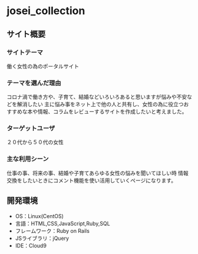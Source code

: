 # josei_collection

## サイト概要
### サイトテーマ

働く女性の為のポータルサイト

### テーマを選んだ理由
コロナ渦で働き方や、子育て、結婚などいろいろあると思いますが悩みや不安などを解消したい
主に悩み事をネット上で他の人と共有し、女性の為に役立つおすすめな本や情報、コラムをレビューするサイトを作成したいと考えました。

### ターゲットユーザ
２０代から５０代の女性

### 主な利用シーン
仕事の事、将来の事、結婚や子育てあらゆる女性の悩みを聞いてほしい時
情報交換をしたいときにコメント機能を使い活用していくページになります。


## 開発環境
- OS：Linux(CentOS)
- 言語：HTML,CSS,JavaScript,Ruby,SQL
- フレームワーク：Ruby on Rails
- JSライブラリ：jQuery
- IDE：Cloud9
